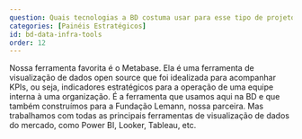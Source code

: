 ```yaml
---
question: Quais tecnologias a BD costuma usar para esse tipo de projeto?
categories: [Painéis Estratégicos]
id: bd-data-infra-tools
order: 12
---
```


Nossa ferramenta favorita é o Metabase. Ela é uma ferramenta de visualização de dados open source que foi idealizada para acompanhar KPIs, ou seja, indicadores estratégicos para a operação de uma equipe interna à uma organização. É a ferramenta que usamos aqui na BD e que também construímos para a Fundação Lemann, nossa parceira. Mas trabalhamos com todas as principais ferramentas de visualização de dados do mercado, como Power BI, Looker, Tableau, etc.